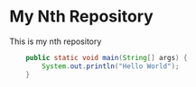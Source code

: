 # My Nth Repository

This is my nth repository

```java
    public static void main(String[] args) {
        System.out.println("Hello World");
    }

```